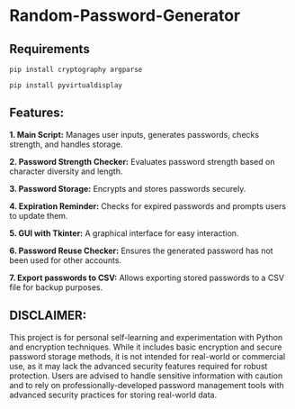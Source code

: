 # Random-Password-Generator

## Requirements

```
pip install cryptography argparse
```

```
pip install pyvirtualdisplay
```

## Features:

**1. Main Script:** Manages user inputs, generates passwords, checks strength, and handles storage.

**2. Password Strength Checker:** Evaluates password strength based on character diversity and length.

**3. Password Storage:** Encrypts and stores passwords securely.

**4. Expiration Reminder:** Checks for expired passwords and prompts users to update them.

**5. GUI with Tkinter:** A graphical interface for easy interaction.

**6. Password Reuse Checker:** Ensures the generated password has not been used for other accounts.

**7. Export passwords to CSV:** Allows exporting stored passwords to a CSV file for backup purposes.

## DISCLAIMER:

This project is for personal self-learning and experimentation with Python and encryption techniques. While it includes basic encryption and secure password storage methods, it is not intended for real-world or commercial use, as it may lack the advanced security features required for robust protection. Users are advised to handle sensitive information with caution and to rely on professionally-developed password management tools with advanced security practices for storing real-world data.
